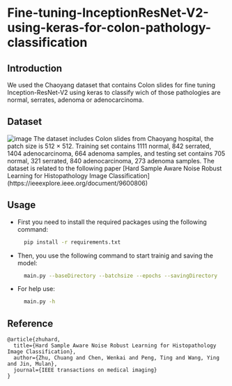 # Fine-tuning-InceptionResNet-V2-using-keras-for-colon-pathology-classification

## Introduction
   We used the Chaoyang dataset that contains Colon slides for fine tuning Inception-ResNet-V2 using keras to classify wich of those pathologies are normal, serrates, adenoma or adenocarcinoma.

## Dataset
<img src="https://i.ibb.co/nQMv3Q5/image.png" alt="image">
  The dataset includes Colon slides from Chaoyang hospital, the patch size is 512 × 512. Training set contains 1111 normal, 842 serrated, 1404 adenocarcinoma, 664 adenoma samples, and testing set contains 705 normal, 321 serrated, 840 adenocarcinoma, 273 adenoma samples. The dataset is related to the following paper [Hard Sample Aware Noise Robust Learning for Histopathology Image Classification](https://ieeexplore.ieee.org/document/9600806)

## Usage
  * First you need to install the required packages using the following command:
    ```sh
      pip install -r requirements.txt
    ```
  * Then, you use the following command to start trainig and saving the model:
    ```sh
      main.py --baseDirectory --batchsize --epochs --savingDirectory
    ```
  * For help use: 
    ```sh
      main.py -h
    ```
    
## Reference

  ```
  @article{zhuhard,
    title={Hard Sample Aware Noise Robust Learning for Histopathology Image Classification},
    author={Zhu, Chuang and Chen, Wenkai and Peng, Ting and Wang, Ying and Jin, Mulan},
    journal={IEEE transactions on medical imaging}
  }
  ```
